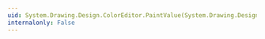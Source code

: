 ```yaml
---
uid: System.Drawing.Design.ColorEditor.PaintValue(System.Drawing.Design.PaintValueEventArgs)
internalonly: False
---
```

